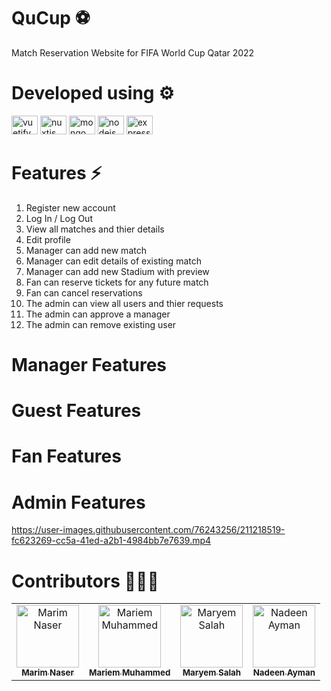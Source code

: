 # QuCup ⚽
Match Reservation Website for FIFA World Cup Qatar 2022 

# Developed using ⚙️
<div alig="left">
 <img src="https://cdn.jsdelivr.net/gh/devicons/devicon/icons/nuxtjs/nuxtjs-original.svg" height="30" width="42" alt="vuetify logo"  />
 <img src="https://cdn.jsdelivr.net/gh/devicons/devicon/icons/vuetify/vuetify-original.svg" height="30" width="42" alt="nuxtjs logo"  />
  <img src="https://cdn.jsdelivr.net/gh/devicons/devicon/icons/mongodb/mongodb-original.svg" height="30" width="42" alt="mongo logo"  />
 <img src="https://cdn.jsdelivr.net/gh/devicons/devicon/icons/nodejs/nodejs-original.svg" height="30" width="42" alt="nodejs logo"  />
 <img src="https://cdn.jsdelivr.net/gh/devicons/devicon/icons/express/express-original.svg" height="30" width="42" alt="express logo"  />
 <div/>
 
 
# Features ⚡
1. Register new account
2. Log In / Log Out
2. View all matches and thier details
3.  Edit profile 
4. Manager can add new match
5. Manager can edit details of existing match
6. Manager can add new Stadium with preview
7. Fan can reserve tickets for any future match
8. Fan can cancel reservations
9. The admin can view all users and thier requests
10. The admin can approve a manager
11. The admin can remove existing user

# Manager Features

# Guest Features
# Fan Features

# Admin Features



https://user-images.githubusercontent.com/76243256/211218519-fc623269-cc5a-41ed-a2b1-4984bb7e7639.mp4



# Contributors 👩🏻‍💻
<table align="center">
  <tr>
    <td align="center">
    <a href="https://github.com/Marim1611" target="_black">
    <img src="https://avatars.githubusercontent.com/u/76243256?s=120&v=4" width="100px;" alt="Marim Naser"/>
    <br />
    <sub><b>Marim Naser</b></sub></a>
    </td>
    <td align="center">
    <a href="https://github.com/mariemzayn18" target="_black">
    <img src="https://avatars.githubusercontent.com/u/76264155?s=120&v=4" width="100px;" alt="Mariem Muhammed"/>
    <br />
    <sub><b> Mariem Muhammed</b></sub></a>
    </td>
     <td align="center">
    <a href="https://github.com/maryemsalah22" target="_black">
    <img src="https://avatars.githubusercontent.com/u/56718680?v=4" width="100px;" alt="Maryem Salah"/>
    <br />
    <sub><b>Maryem Salah</b></sub></a>
    </td>
     <td align="center">
    <a href="https://github.com/nadeenay" target="_black">
    <img src="https://avatars.githubusercontent.com/u/70846138?v=4" width="100px;" alt="Nadeen Ayman"/>
    <br />
    <sub><b>Nadeen Ayman</b></sub></a>
    </td>
  </tr>
 </table>

